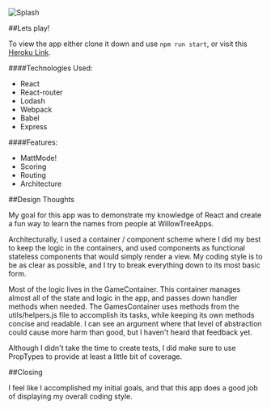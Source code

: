 ![Splash](http://i.imgur.com/tZs9pG1.png)

##Lets play!

To view the app either clone it down and use `npm run start`, or visit this [Heroku Link](http://willow-tree-name-game-jc.herokuapp.com/#/).

####Technologies Used:
 * React
 * React-router
 * Lodash
 * Webpack
 * Babel
 * Express

####Features:
 * MattMode!
 * Scoring
 * Routing
 * Architecture


##Design Thoughts

My goal for this app was to demonstrate my knowledge of React and create a fun way to learn the names from people at WillowTreeApps.

Architecturally, I used a container / component scheme where I did my best to keep the logic in the containers, and used components as functional stateless components that would simply render a view. My coding style is to be as clear as possible, and I try to break everything down to its most basic form. 

Most of the logic lives in the GameContainer. This container manages almost all of the state and logic in the app, and passes down handler methods when needed. The GamesContainer uses methods from the utils/helpers.js file to accomplish its tasks, while keeping its own methods concise and readable. I can see an argument where that level of abstraction could cause more harm than good, but I haven't heard that feedback yet.

Although I didn't take the time to create tests, I did make sure to use PropTypes to provide at least a little bit of coverage.

##Closing

I feel like I accomplished my initial goals, and that this app does a good job of displaying my overall coding style.
